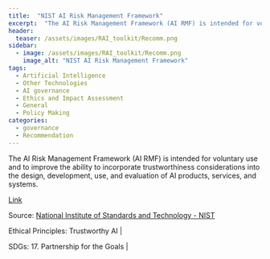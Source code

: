 ```yaml
---
title:  "NIST AI Risk Management Framework"  
excerpt:  "The AI Risk Management Framework (AI RMF) is intended for voluntary use and to improve the ability to incorporate trustworthiness considerations into the design, development, use, and evaluation of AI products, services, and systems. (...)"  
header:
  teaser: /assets/images/RAI_toolkit/Recomm.png
sidebar:
  - image: /assets/images/RAI_toolkit/Recomm.png
    image_alt: "NIST AI Risk Management Framework"
tags:
  - Artificial Intelligence
  - Other Technologies
  - AI governance
  - Ethics and Impact Assessment
  - General
  - Policy Making
categories:
  - governance
  - Recommendation
---
```

The AI Risk Management Framework (AI RMF) is intended for voluntary use and to improve the ability to incorporate trustworthiness considerations into the design, development, use, and evaluation of AI products, services, and systems.

[Link](https://airc.nist.gov/AI_RMF_Knowledge_Base/AI_RMF)

Source: [National Institute of Standards and Technology - NIST](https://www.nist.gov/)

Ethical Principles: Trustworthy AI | 

SDGs: 17. Partnership for the Goals | 
